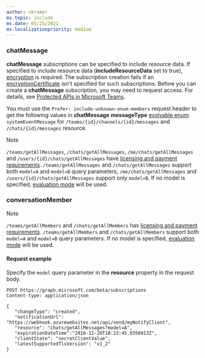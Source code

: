 ```yaml
---
author: nkramer
ms.topic: include
ms.date: 01/25/2021
ms.localizationpriority: medium
---
```


<!-- markdownlint-disable MD041-->

### chatMessage

**chatMessage** subscriptions can be specified to include resource data. If specified to include resource data (**includeResourceData** set to true), [encryption](/graph/webhooks-with-resource-data) is required. The subscription creation fails if an [encryptionCertificate](/graph/api/resources/subscription) isn't specified for such subscriptions. Before you can create a **chatMessage** subscription, you may need to request access. For details, see [Protected APIs in Microsoft Teams](/graph/teams-protected-apis).

You must use the `Prefer: include-unknown-enum-members` request header to get the following values in **chatMessage** **messageType** [evolvable enum](/graph/best-practices-concept#handling-future-members-in-evolvable-enumerations): `systemEventMessage` for `/teams/{id}/channels/{id}/messages` and `/chats/{id}/messages` resource.

> [!NOTE]
>`/teams/getAllMessages`, `/chats/getAllMessages`, `/me/chats/getAllMessages` and `/users/{id}/chats/getAllMessages` 
> have [licensing and payment requirements](/graph/teams-licenses).
> `/teams/getAllMessages` and `/chats/getAllMessages` support both `model=A` and `model=B` query parameters,
> `/me/chats/getAllMessages` and `/users/{id}/chats/getAllMessages` support only `model=B`.
> If no model is specified, [evaluation mode](/graph/teams-licenses#evaluation-mode-default-requirements) will be used.

### conversationMember

> [!NOTE]
>`/teams/getAllMembers` and `/chats/getAllMembers` has [licensing and payment requirements](/graph/teams-licenses).
> `/teams/getAllMembers` and `/chats/getAllMembers` support both `model=A` and `model=B` query parameters.
> If no model is specified, [evaluation mode](/graph/teams-licenses#evaluation-mode-default-requirements) will be used.

#### Request example

Specify the `model` query parameter in the **resource** property in the request body.

```http
POST https://graph.microsoft.com/beta/subscriptions
Content-type: application/json

{
   "changeType": "created",
   "notificationUrl": "https://webhook.azurewebsites.net/api/send/myNotifyClient",
   "resource": "chats/getAllMessages?model=A",
   "expirationDateTime":"2016-11-20T18:23:45.9356913Z",
   "clientState": "secretClientValue",
   "latestSupportedTlsVersion": "v1_2"
}
```
